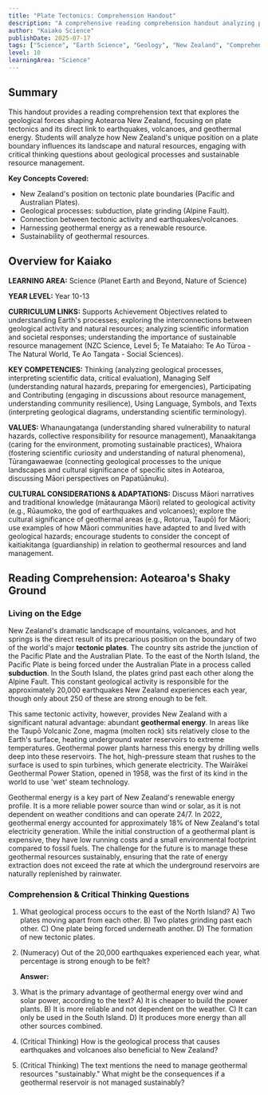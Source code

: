```yaml
---
title: "Plate Tectonics: Comprehension Handout"
description: "A comprehensive reading comprehension handout analyzing plate tectonics and geothermal energy in Aotearoa New Zealand, designed for critical reading and discussion."
author: "Kaiako Science"
publishDate: 2025-07-17
tags: ["Science", "Earth Science", "Geology", "New Zealand", "Comprehension Handout", "Aotearoa New Zealand Curriculum"]
level: 10
learningArea: "Science"
---
```


## Summary

This handout provides a reading comprehension text that explores the geological forces shaping Aotearoa New Zealand, focusing on plate tectonics and its direct link to earthquakes, volcanoes, and geothermal energy. Students will analyze how New Zealand's unique position on a plate boundary influences its landscape and natural resources, engaging with critical thinking questions about geological processes and sustainable resource management.

**Key Concepts Covered:**
*   New Zealand's position on tectonic plate boundaries (Pacific and Australian Plates).
*   Geological processes: subduction, plate grinding (Alpine Fault).
*   Connection between tectonic activity and earthquakes/volcanoes.
*   Harnessing geothermal energy as a renewable resource.
*   Sustainability of geothermal resources.

## Overview for Kaiako

**LEARNING AREA:** Science (Planet Earth and Beyond, Nature of Science)

**YEAR LEVEL:** Year 10-13

**CURRICULUM LINKS:** Supports Achievement Objectives related to understanding Earth's processes; exploring the interconnections between geological activity and natural resources; analyzing scientific information and societal responses; understanding the importance of sustainable resource management (NZC Science, Level 5; Te Mataiaho: Te Ao Tūroa - The Natural World, Te Ao Tangata - Social Sciences).

**KEY COMPETENCIES:** Thinking (analyzing geological processes, interpreting scientific data, critical evaluation), Managing Self (understanding natural hazards, preparing for emergencies), Participating and Contributing (engaging in discussions about resource management, understanding community resilience), Using Language, Symbols, and Texts (interpreting geological diagrams, understanding scientific terminology).

**VALUES:** Whanaungatanga (understanding shared vulnerability to natural hazards, collective responsibility for resource management), Manaakitanga (caring for the environment, promoting sustainable practices), Whaiora (fostering scientific curiosity and understanding of natural phenomena), Tūrangawaewae (connecting geological processes to the unique landscapes and cultural significance of specific sites in Aotearoa, discussing Māori perspectives on Papatūānuku).

**CULTURAL CONSIDERATIONS & ADAPTATIONS:** Discuss Māori narratives and traditional knowledge (mātauranga Māori) related to geological activity (e.g., Rūaumoko, the god of earthquakes and volcanoes); explore the cultural significance of geothermal areas (e.g., Rotorua, Taupō) for Māori; use examples of how Māori communities have adapted to and lived with geological hazards; encourage students to consider the concept of kaitiakitanga (guardianship) in relation to geothermal resources and land management.

## Reading Comprehension: Aotearoa's Shaky Ground

### Living on the Edge

New Zealand's dramatic landscape of mountains, volcanoes, and hot springs is the direct result of its precarious position on the boundary of two of the world's major **tectonic plates**. The country sits astride the junction of the Pacific Plate and the Australian Plate. To the east of the North Island, the Pacific Plate is being forced under the Australian Plate in a process called **subduction**. In the South Island, the plates grind past each other along the Alpine Fault. This constant geological activity is responsible for the approximately 20,000 earthquakes New Zealand experiences each year, though only about 250 of these are strong enough to be felt.

This same tectonic activity, however, provides New Zealand with a significant natural advantage: abundant **geothermal energy**. In areas like the Taupō Volcanic Zone, magma (molten rock) sits relatively close to the Earth's surface, heating underground water reservoirs to extreme temperatures. Geothermal power plants harness this energy by drilling wells deep into these reservoirs. The hot, high-pressure steam that rushes to the surface is used to spin turbines, which generate electricity. The Wairākei Geothermal Power Station, opened in 1958, was the first of its kind in the world to use 'wet' steam technology.

Geothermal energy is a key part of New Zealand's renewable energy profile. It is a more reliable power source than wind or solar, as it is not dependent on weather conditions and can operate 24/7. In 2022, geothermal energy accounted for approximately 18% of New Zealand's total electricity generation. While the initial construction of a geothermal plant is expensive, they have low running costs and a small environmental footprint compared to fossil fuels. The challenge for the future is to manage these geothermal resources sustainably, ensuring that the rate of energy extraction does not exceed the rate at which the underground reservoirs are naturally replenished by rainwater.

### Comprehension & Critical Thinking Questions

1.  What geological process occurs to the east of the North Island?
    A) Two plates moving apart from each other.
    B) Two plates grinding past each other.
    C) One plate being forced underneath another.
    D) The formation of new tectonic plates.

2.  (Numeracy) Out of the 20,000 earthquakes experienced each year, what percentage is strong enough to be felt?

    **Answer:**

3.  What is the primary advantage of geothermal energy over wind and solar power, according to the text?
    A) It is cheaper to build the power plants.
    B) It is more reliable and not dependent on the weather.
    C) It can only be used in the South Island.
    D) It produces more energy than all other sources combined.

4.  (Critical Thinking) How is the geological process that causes earthquakes and volcanoes also beneficial to New Zealand?

5.  (Critical Thinking) The text mentions the need to manage geothermal resources "sustainably." What might be the consequences if a geothermal reservoir is not managed sustainably?